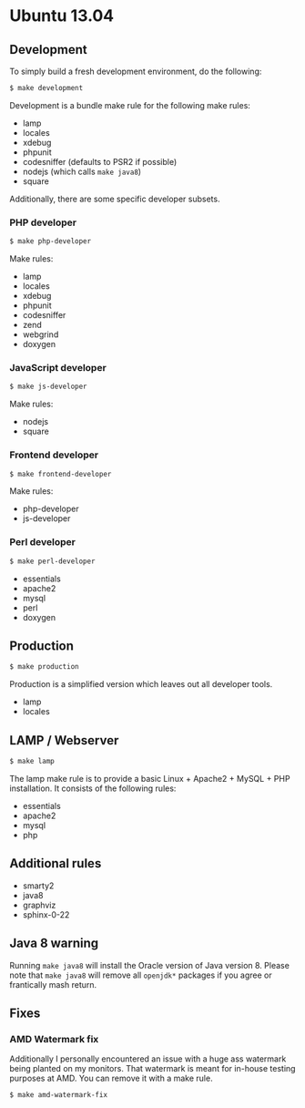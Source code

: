 # Ubuntu 13.04

## Development

To simply build a fresh development environment, do the following:

```bash
$ make development
```

Development is a bundle make rule for the following make rules:

- lamp
- locales
- xdebug
- phpunit
- codesniffer (defaults to PSR2 if possible)
- nodejs (which calls `make java8`)
- square

Additionally, there are some specific developer subsets.

### PHP developer

```bash
$ make php-developer
```

Make rules:

- lamp
- locales
- xdebug
- phpunit
- codesniffer
- zend
- webgrind
- doxygen

### JavaScript developer

```bash
$ make js-developer
```

Make rules:

- nodejs
- square

### Frontend developer

```bash
$ make frontend-developer
```

Make rules:

- php-developer
- js-developer

### Perl developer

```bash
$ make perl-developer
```

- essentials
- apache2
- mysql
- perl
- doxygen

## Production

```bash
$ make production
```

Production is a simplified version which leaves out all developer tools.

- lamp
- locales

## LAMP / Webserver

```bash
$ make lamp
```
The lamp make rule is to provide a basic Linux + Apache2 + MySQL + PHP installation. It consists of the following rules:

- essentials
- apache2
- mysql
- php

## Additional rules

- smarty2
- java8
- graphviz
- sphinx-0-22

## Java 8 warning

Running `make java8` will install the Oracle version of Java version 8.
Please note that `make java8` will remove all `openjdk*` packages if you agree or frantically mash return.

## Fixes

### AMD Watermark fix
Additionally I personally encountered an issue with a huge ass watermark being planted on my monitors.
That watermark is meant for in-house testing purposes at AMD. You can remove it with a make rule.

```
$ make amd-watermark-fix
```
